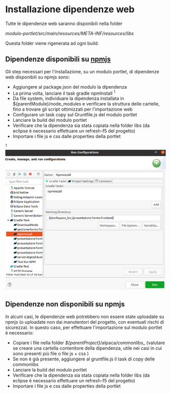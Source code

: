 # Installazione dipendenze web

Tutte le dipendenze web saranno disponibili nella folder

_modulo-portlet/src/main/resources/META-INF/resources/libs_

Questa folder viene rigenerata ad ogni build.

## Dipendenze disponibili su [npmjs](https://www.npmjs.com/) 


Gli step necessari per l'installazione, su un modulo portlet, di dipendenze web disponibili su npmjs sono:

- Aggiungere al package.json del modulo la dipendenza
- La prima volta, lanciare il task gradle npmInstall <sup>1</sup>
- Da file system, individuare la dipendenza installata in ${parentModule}/node_modules e verificare la struttura delle cartelle, fino a trovare gli script ottimizzati per l'importazione web
- Configurare un task copy sul Gruntfile.js del modulo portlet
- Lanciare la build del modulo portlet
- Verificare che la dipendenza sia stata copiata nella folder libs (da eclipse è necessario effettuare un refresh-f5 del progetto)
- Importare i file js e css dalle properties della portlet


<sup>1</sup>  <img src="docs/imgs/gradle-task-npminstall.png">

## Dipendenze non disponibili su npmjs

In alcuni casi, le dipendenze web potrebbero non essere state uploadate su npmjs (o uploadate non dai manutentori del progetto, con eventuali rischi di sicurezza).
In questo caso, per effettuare l'importazione sul modulo portlet è necessario:

- Copiare i file nella folder  _${parentProject}_/alpaca/commonlibs_  (valutare se creare una cartella contenitore della dipendenza, utile nei casi in cui sono presenti più file o file js + css )
- Se non è già presente, aggiungere al gruntfile.js il task di copy delle commonlibs
- Lanciare la build del modulo portlet
- Verificare che la dipendenza sia stata copiata nella folder libs (da eclipse è necessario effettuare un refresh-f5 del progetto)
- Importare i file js e css dalle properties della portlet